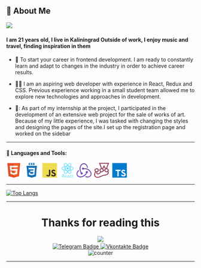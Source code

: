 <h2> 🔭 About Me </h2>
<img src="https://sun75-2.userapi.com/impg/JHBDhF8U2OWAHxd44qJJQSrBWqGVqntxl7pK-Q/u5Ij3xTLcz8.jpg?size=1620x2160&quality=96&sign=8bf2dc8c1bb04f75e1e8376c75e3c4c4&type=album" width="250"/>
<h4>I am 21 years old, I live in Kaliningrad
Outside of work, I enjoy music and travel, finding
inspiration in them</h4>
</div>
  
- 🎯  To start your career in frontend development.
I am ready to constantly learn and adapt to changes in the industry in order to achieve
career results.
  
- 👨‍💻  I am an aspiring web developer with experience in React, Redux and CSS. Previous
experience working in a small student team allowed me to explore new technologies and
approaches in development.

- 💼: As part of my internship at the project, I participated in the development of an extensive web project for the sale
of works of art. Because of my little experience, I was tasked with changing the styles and designing the pages of the site.I set up the registration page and worked on the sidebar
---

<h4> 🔧 Languages and Tools:</h3>
  <div>
  <img src="https://github.com/devicons/devicon/blob/master/icons/html5/html5-original.svg" title="HTML5" alt="HTML" width="40" height="40"/>&nbsp;
  <img src="https://github.com/devicons/devicon/blob/master/icons/css3/css3-plain-wordmark.svg"  title="CSS3" alt="CSS" width="40" height="40"/>&nbsp;
  <img src="https://github.com/devicons/devicon/blob/master/icons/javascript/javascript-original.svg" title="JavaScript" alt="JavaScript" width="40" height="40"/>&nbsp;
<img src="https://raw.githubusercontent.com/devicons/devicon/55609aa5bd817ff167afce0d965585c92040787a/icons/react/react-original-wordmark.svg" title="React" width="40" height="40"/>
  <img src="https://github.com/devicons/devicon/blob/master/icons/redux/redux-original.svg" title="Redux" alt="Redux " width="40" height="40"/>&nbsp;
  <img src="https://github.com/devicons/devicon/blob/master/icons/jest/jest-plain.svg" title="Jest" alt="Jest" width="40" height="40"/>&nbsp;
  <img src="https://github.com/devicons/devicon/blob/master/icons/typescript/typescript-original.svg" title="TS" alt="TS" width="40" height="40"/>&nbsp;
  </div>

---

[![Top Langs](https://github-readme-stats.vercel.app/api/top-langs/?username=TomilinDmitry&show_icons=true&theme=calm_pink&layout=donut)](https://github.com/anuraghazra/github-readme-stats)

---

</div>
<div id="header" align="center">
  <h1>Thanks for reading this</h1>
  <img src="https://media.giphy.com/media/L1R1tvI9svkIWwpVYr/giphy.gif" width="250"/>
</div>
  <div id="badges" align="center">
  <a href="https://t.me/enjosss">
  <img src="https://img.shields.io/badge/Telegram-blue?style=for-the-badge&logo=telegram&logoColor=white" alt="Telegram Badge"/>
  </a>
  <a href="https://vk.com/crymore3">
    <img src="https://img.shields.io/badge/ВКонтакте-blue?style=for-the-badge&logo=vk&logoColor=white" alt="Vkontakte Badge"/>
  </a>
</div>
<div align="center">
<img src="https://komarev.com/ghpvc/?username=your-github-TomilinDmitry&style=flat-square&color=green" alt="counter" />
</div>

---

<!--
**TomilinDmitry/TomilinDmitry** is a ✨ _special_ ✨ repository because its `README.md` (this file) appears on your GitHub profile.

Here are some ideas to get you started:

- 🔭 I’m currently working on ...
- 🌱 I’m currently learning ...
- 👯 I’m looking to collaborate on ...
- 🤔 I’m looking for help with ...
- 💬 Ask me about ...
- 📫 How to reach me: ...
- 😄 Pronouns: ...
- ⚡ Fun fact: ...
-->

